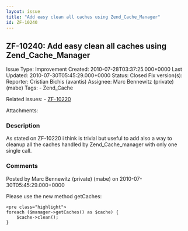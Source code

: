 ```yaml
---
layout: issue
title: "Add easy clean all caches using Zend_Cache_Manager"
id: ZF-10240
---
```


ZF-10240: Add easy clean all caches using Zend\_Cache\_Manager
--------------------------------------------------------------

 Issue Type: Improvement Created: 2010-07-28T03:37:25.000+0000 Last Updated: 2010-07-30T05:45:29.000+0000 Status: Closed Fix version(s): 
 Reporter:  Cristian Bichis (avantis)  Assignee:  Marc Bennewitz (private) (mabe)  Tags: - Zend\_Cache
 
 Related issues: - [ZF-10220](/issues/browse/ZF-10220)
 
 Attachments: 
### Description

As stated on ZF-10220 i think is trivial but useful to add also a way to cleanup all the caches handled by Zend\_Cache\_manager with only one single call.

 

 

### Comments

Posted by Marc Bennewitz (private) (mabe) on 2010-07-30T05:45:29.000+0000

Please use the new method getCaches:

 
    <pre class="highlight">
    foreach ($manager->getCaches() as $cache) {
        $cache->clean();
    }


 

 